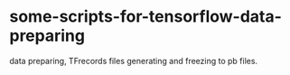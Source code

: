 # some-scripts-for-tensorflow-data-preparing
data preparing, TFrecords files generating and freezing to pb files. 
